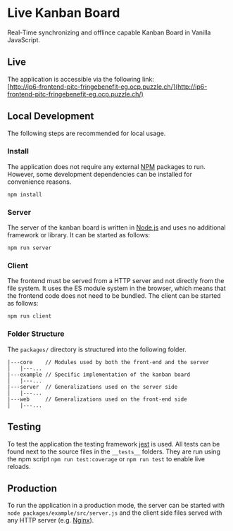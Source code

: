# Live Kanban Board
Real-Time synchronizing and offlince capable Kanban Board in Vanilla JavaScript.

## Live
The application is accessible via the following link:  
[http://ip6-frontend-pitc-fringebenefit-eg.ocp.puzzle.ch/](http://ip6-frontend-pitc-fringebenefit-eg.ocp.puzzle.ch/)

## Local Development
The following steps are recommended for local usage.

### Install
The application does not require any external [NPM](https://www.npmjs.com/) packages to run. However, some development dependencies can be installed for convenience reasons.

```
npm install
```

### Server
The server of the kanban board is written in [Node.js](https://nodejs.org/) and uses no additional framework or library. It can be started as follows:

```
npm run server
``` 

### Client
The frontend must be served from a HTTP server and not directly from the file system. It uses  the ES module system in the browser, which means that the frontend code does not need to be bundled. The client can be started as follows: 

```
npm run client
```

### Folder Structure
The `packages/` directory is structured into the following folder.
```
|---core    // Modules used by both the front-end and the server 
│   |---...
|---example // Specific implementation of the kanban board
│   |---...
|---server  // Generalizations used on the server side
│   |---...
|---web     // Generalizations used on the front-end side
│   |---...
```

## Testing 
To test the application the testing framework [jest](https://jestjs.io/) is used. All tests can be found next to the source files in the `__tests__` folders. They are run using the npm script `npm run test:coverage` or `npm run test` to enable live reloads.

## Production
To run the application in a production mode, the server can be started with `node packages/example/src/server.js` and the client side files served with any HTTP server (e.g. [Nginx](https://www.nginx.com/)).